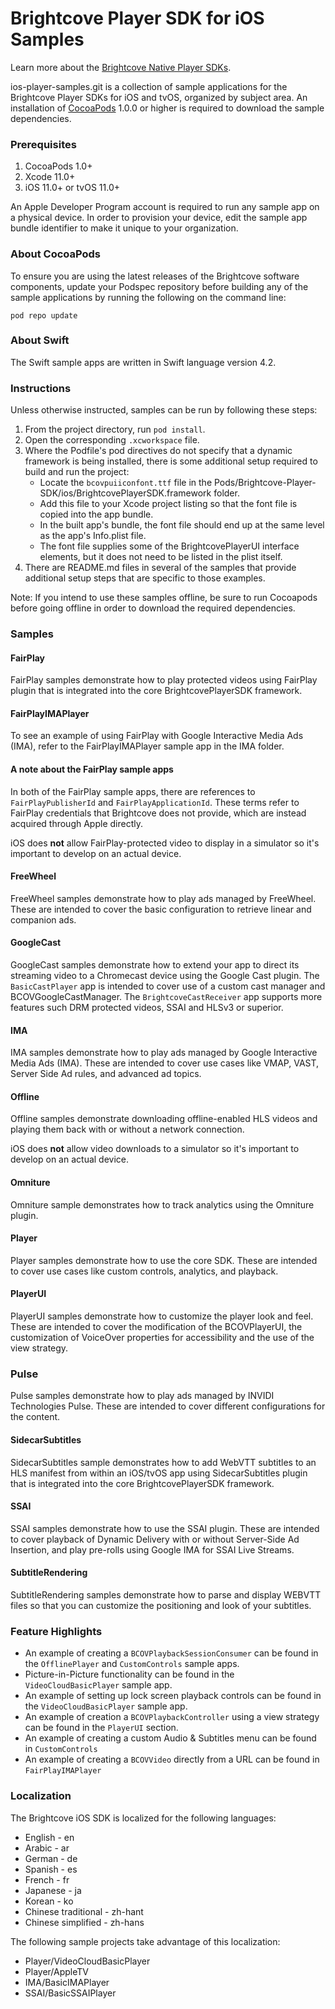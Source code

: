 Brightcove Player SDK for iOS Samples
=====================================

Learn more about the [Brightcove Native Player SDKs](https://sdks.support.brightcove.com/getting-started/brightcove-native-player-sdks.html).

ios-player-samples.git is a collection of sample applications for the Brightcove Player SDKs for iOS and tvOS, organized by subject area. An installation of [CocoaPods][cocoapods] 1.0.0 or higher is required to download the sample dependencies.

### Prerequisites

1. CocoaPods 1.0+
1. Xcode 11.0+
1. iOS 11.0+ or tvOS 11.0+

An Apple Developer Program account is required to run any sample app on a physical device. In order to provision your device, edit the sample app bundle identifier to make it unique to your organization.

### About CocoaPods

To ensure you are using the latest releases of the Brightcove software components, update your Podspec repository before building any of the sample applications by running the following on the command line:

```
pod repo update
```

### About Swift

The Swift sample apps are written in Swift language version 4.2.

### Instructions

Unless otherwise instructed, samples can be run by following these steps:

1. From the project directory, run `pod install`.
1. Open the corresponding `.xcworkspace` file.
1. Where the Podfile's pod directives do not specify that a dynamic framework is being installed, there is some additional setup required to build and run the project:
    - Locate the `bcovpuiiconfont.ttf` file in the Pods/Brightcove-Player-SDK/ios/BrightcovePlayerSDK.framework folder.
    - Add this file to your Xcode project listing so that the font file is copied into the app bundle.
    - In the built app's bundle, the font file should end up at the same level as the app's Info.plist file.
    - The font file supplies some of the BrightcovePlayerUI interface elements, but it does not need to be listed in the plist itself.
1. There are README.md files in several of the samples that provide additional setup steps that are specific to those examples.

Note: If you intend to use these samples offline, be sure to run Cocoapods before going offline in order to download the required dependencies.

### Samples

#### FairPlay

FairPlay samples demonstrate how to play protected videos using FairPlay plugin that is integrated into the core BrightcovePlayerSDK framework. 

#### FairPlayIMAPlayer

To see an example of using FairPlay with Google Interactive Media Ads (IMA), refer to the FairPlayIMAPlayer sample app in the IMA folder.

#### A note about the FairPlay sample apps

In both of the FairPlay sample apps, there are references to `FairPlayPublisherId` and `FairPlayApplicationId`. These terms refer to FairPlay credentials that Brightcove does not provide, which are instead acquired through Apple directly.

iOS does **not** allow FairPlay-protected video to display in a simulator so it's important to develop on an actual device.

#### FreeWheel

FreeWheel samples demonstrate how to play ads managed by FreeWheel. These are intended to cover the basic configuration to retrieve linear and companion ads.

#### GoogleCast

GoogleCast samples demonstrate how to extend your app to direct its streaming video to a Chromecast device using the Google Cast plugin. The `BasicCastPlayer` app is intended to cover use of a custom cast manager and BCOVGoogleCastManager. The `BrightcoveCastReceiver` app supports more features such DRM protected videos, SSAI and HLSv3 or superior.

#### IMA

IMA samples demonstrate how to play ads managed by Google Interactive Media Ads (IMA). These are intended to cover use cases like VMAP, VAST, Server Side Ad rules, and advanced ad topics.

#### Offline

Offline samples demonstrate downloading offline-enabled HLS videos and playing them back with or without a network connection.

iOS does **not** allow video downloads to a simulator so it's important to develop on an actual device.

#### Omniture

Omniture sample demonstrates how to track analytics using the Omniture plugin.

#### Player

Player samples demonstrate how to use the core SDK. These are intended to cover use cases like custom controls, analytics, and playback.

#### PlayerUI

PlayerUI samples demonstrate how to customize the player look and feel. These are intended to cover the modification of the BCOVPlayerUI, the customization of VoiceOver properties for accessibility and the use of the view strategy.

### Pulse

Pulse samples demonstrate how to play ads managed by INVIDI Technologies Pulse. These are intended to cover different configurations for the content.

#### SidecarSubtitles

SidecarSubtitles sample demonstrates how to add WebVTT subtitles to an HLS manifest from within an iOS/tvOS app using SidecarSubtitles plugin that is integrated into the core BrightcovePlayerSDK framework.

#### SSAI

SSAI samples demonstrate how to use the SSAI plugin. These are intended to cover playback of Dynamic Delivery with or without Server-Side Ad Insertion, and play pre-rolls using Google IMA for SSAI Live Streams.

#### SubtitleRendering

SubtitleRendering samples demonstrate how to parse and display WEBVTT files so that you can customize the positioning and look of your subtitles.

### Feature Highlights

- An example of creating a `BCOVPlaybackSessionConsumer` can be found in the `OfflinePlayer` and `CustomControls` sample apps.
- Picture-in-Picture functionality can be found in the `VideoCloudBasicPlayer` sample app. 
- An example of setting up lock screen playback controls can be found in the  `VideoCloudBasicPlayer` sample app.
- An example of creation a `BCOVPlaybackController` using a view strategy can be found in the `PlayerUI` section.
- An example of creating a custom Audio & Subtitles menu can be found in `CustomControls`
- An example of creating a `BCOVVideo` directly from a URL can be found in `FairPlayIMAPlayer`

### Localization 

The Brightcove iOS SDK is localized for the following languages:

* English - en
* Arabic - ar
* German - de
* Spanish - es
* French - fr
* Japanese - ja
* Korean - ko
* Chinese traditional - zh-hant
* Chinese simplified - zh-hans

The following sample projects take advantage of this localization:

* Player/VideoCloudBasicPlayer
* Player/AppleTV
* IMA/BasicIMAPlayer
* SSAI/BasicSSAIPlayer

[cocoapods]: http://www.cocoapods.org
